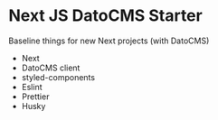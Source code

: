 # Next JS DatoCMS Starter 
Baseline things for new Next projects (with DatoCMS)
- Next 
- DatoCMS client 
- styled-components 
- Eslint 
- Prettier 
- Husky 